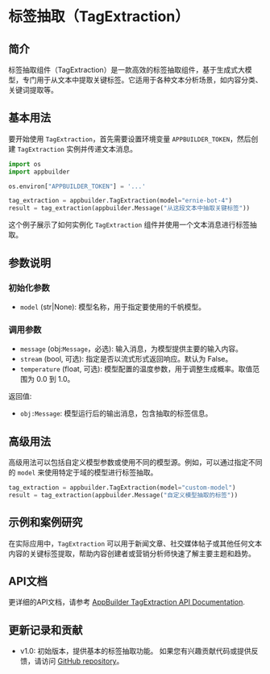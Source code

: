 # 标签抽取（TagExtraction）

## 简介
标签抽取组件（TagExtraction）是一款高效的标签抽取组件，基于生成式大模型，专门用于从文本中提取关键标签。它适用于各种文本分析场景，如内容分类、关键词提取等。

## 基本用法

要开始使用 `TagExtraction`，首先需要设置环境变量 `APPBUILDER_TOKEN`，然后创建 `TagExtraction` 实例并传递文本消息。

```python
import os
import appbuilder

os.environ["APPBUILDER_TOKEN"] = '...'

tag_extraction = appbuilder.TagExtraction(model="ernie-bot-4")
result = tag_extraction(appbuilder.Message("从这段文本中抽取关键标签"))
```

这个例子展示了如何实例化 `TagExtraction` 组件并使用一个文本消息进行标签抽取。

## 参数说明

### 初始化参数

- `model` (str|None): 模型名称，用于指定要使用的千帆模型。

### 调用参数

- `message` (obj:`Message`，必选): 输入消息，为模型提供主要的输入内容。
- `stream` (bool, 可选): 指定是否以流式形式返回响应。默认为 False。
- `temperature` (float, 可选): 模型配置的温度参数，用于调整生成概率。取值范围为 0.0 到 1.0。

返回值:

- `obj:Message`: 模型运行后的输出消息，包含抽取的标签信息。

## 高级用法

高级用法可以包括自定义模型参数或使用不同的模型源。例如，可以通过指定不同的 `model` 来使用特定于域的模型进行标签抽取。

```python
tag_extraction = appbuilder.TagExtraction(model="custom-model")
result = tag_extraction(appbuilder.Message("自定义模型抽取的标签"))
```

## 示例和案例研究

在实际应用中，`TagExtraction` 可以用于新闻文章、社交媒体帖子或其他任何文本内容的关键标签提取，帮助内容创建者或营销分析师快速了解主要主题和趋势。

## API文档

更详细的API文档，请参考 [AppBuilder TagExtraction API Documentation](#).

## 更新记录和贡献

- v1.0: 初始版本，提供基本的标签抽取功能。
如果您有兴趣贡献代码或提供反馈，请访问 [GitHub repository](#)。
